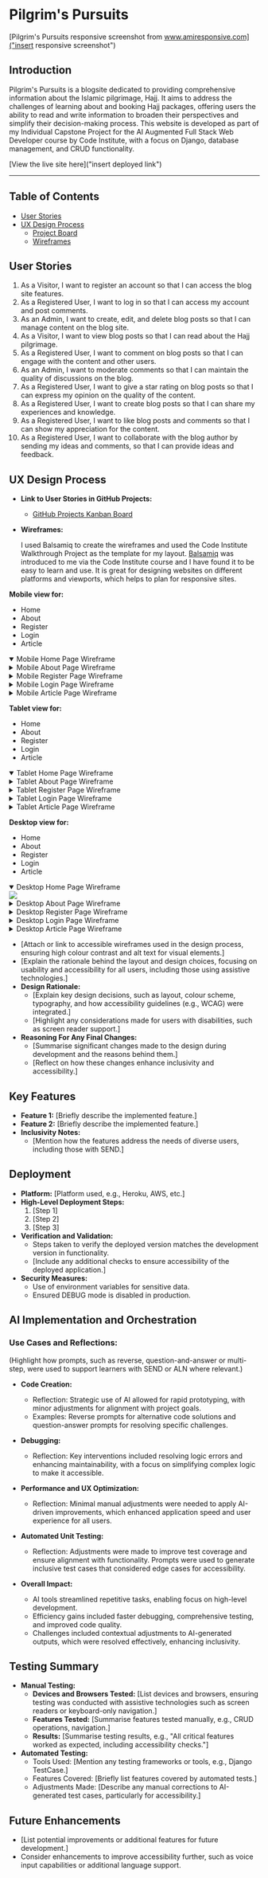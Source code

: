 # Pilgrim's Pursuits

[Pilgrim's Pursuits responsive screenshot from www.amiresponsive.com]("insert responsive screenshot")

## Introduction

Pilgrim's Pursuits is a blogsite dedicated to providing comprehensive information about the Islamic pilgrimage, Hajj. It aims to address the challenges of learning about and booking Hajj packages, offering users the ability to read and write information to broaden their perspectives and simplify their decision-making process. This website is developed as part of my Individual Capstone Project for the AI Augmented Full Stack Web Developer course by Code Institute, with a focus on Django, database management, and CRUD functionality.

[View the live site here]("insert deployed link")

<hr>

## Table of Contents

- [User Stories](#user-stories)
- [UX Design Process](#ux-design-process)
  - [Project Board](GitHub-Projects)
  - [Wireframes](Wireframes)

## User Stories

1. As a Visitor, I want to register an account so that I can access the blog site features.
2. As a Registered User, I want to log in so that I can access my account and post comments.
3. As an Admin, I want to create, edit, and delete blog posts so that I can manage content on the blog site.
4. As a Visitor, I want to view blog posts so that I can read about the Hajj pilgrimage.
5. As a Registered User, I want to comment on blog posts so that I can engage with the content and other users.
6. As an Admin, I want to moderate comments so that I can maintain the quality of discussions on the blog.
7. As a Registered User, I want to give a star rating on blog posts so that I can express my opinion on the quality of the content.
8. As a Registered User, I want to create blog posts so that I can share my experiences and knowledge.
9. As a Registered User, I want to like blog posts and comments so that I can show my appreciation for the content.
10. As a Registered User, I want to collaborate with the blog author by sending my ideas and comments, so that I can provide ideas and feedback.

## UX Design Process

- **Link to User Stories in GitHub Projects:**

  - [GitHub Projects Kanban Board](https://github.com/users/Ashrafur93/projects/6)

- **Wireframes:**

  I used Balsamiq to create the wireframes and used the Code Institute Walkthrough Project as the template for my layout. [Balsamiq](https://balsamiq.com/) was introduced to me via the Code Institute course and I have found it to be easy to learn and use. It is great for designing websites on different platforms and viewports, which helps to plan for responsive sites.

**Mobile view for:**

- Home
- About
- Register
- Login
- Article

<details open>
    <summary>Mobile Home Page Wireframe</summary>  
    <img src="">  
</details>
  
<details>
    <summary>Mobile About Page Wireframe</summary>  
    <img src="">
</details>

<details>
    <summary>Mobile Register Page Wireframe</summary>  
    <img src="">
</details>

<details>
    <summary>Mobile Login Page Wireframe</summary>  
    <img src="">
</details>

<details>
    <summary>Mobile Article Page Wireframe</summary>  
    <img src="">
</details>

**Tablet view for:**

- Home
- About
- Register
- Login
- Article

<details open>
    <summary>Tablet Home Page Wireframe</summary>  
    <img src="">  
</details>
  
<details>
    <summary>Tablet About Page Wireframe</summary>  
    <img src="">
</details>

<details>
    <summary>Tablet Register Page Wireframe</summary>  
    <img src="">
</details>

<details>
    <summary>Tablet Login Page Wireframe</summary>  
    <img src="">
</details>

<details>
    <summary>Tablet Article Page Wireframe</summary>  
    <img src="">
</details>

**Desktop view for:**

- Home
- About
- Register
- Login
- Article

<details open>
    <summary>Desktop Home Page Wireframe</summary>  
    <img src="/static/images/Desktop - Home.PNG">  
</details>
  
<details>
    <summary>Desktop About Page Wireframe</summary>  
    <img src="/static/images/Desktop - About.PNG">
</details>

<details>
    <summary>Desktop Register Page Wireframe</summary>  
    <img src="/static/images/Desktop - Sign up.PNG">
</details>

<details>
    <summary>Desktop Login Page Wireframe</summary>  
    <img src="/static/images/Desktop - Sign in.PNG">
</details>

<details>
    <summary>Desktop Article Page Wireframe</summary>  
    <img src="/static/images/Desktop - Article.PNG">
</details>

- [Attach or link to accessible wireframes used in the design process, ensuring high colour contrast and alt text for visual elements.]
- [Explain the rationale behind the layout and design choices, focusing on usability and accessibility for all users, including those using assistive technologies.]
- **Design Rationale:**
  - [Explain key design decisions, such as layout, colour scheme, typography, and how accessibility guidelines (e.g., WCAG) were integrated.]
  - [Highlight any considerations made for users with disabilities, such as screen reader support.]
- **Reasoning For Any Final Changes:**
  - [Summarise significant changes made to the design during development and the reasons behind them.]
  - [Reflect on how these changes enhance inclusivity and accessibility.]

## Key Features

- **Feature 1:** [Briefly describe the implemented feature.]
- **Feature 2:** [Briefly describe the implemented feature.]
- **Inclusivity Notes:**
  - [Mention how the features address the needs of diverse users, including those with SEND.]

## Deployment

- **Platform:** [Platform used, e.g., Heroku, AWS, etc.]
- **High-Level Deployment Steps:**
  1. [Step 1]
  2. [Step 2]
  3. [Step 3]
- **Verification and Validation:**
  - Steps taken to verify the deployed version matches the development version in functionality.
  - [Include any additional checks to ensure accessibility of the deployed application.]
- **Security Measures:**
  - Use of environment variables for sensitive data.
  - Ensured DEBUG mode is disabled in production.

## AI Implementation and Orchestration

### Use Cases and Reflections:

(Highlight how prompts, such as reverse, question-and-answer or multi-step, were used to support learners with SEND or ALN where relevant.)

- **Code Creation:**
  - Reflection: Strategic use of AI allowed for rapid prototyping, with minor adjustments for alignment with project goals.
  - Examples: Reverse prompts for alternative code solutions and question-answer prompts for resolving specific challenges.
- **Debugging:**
  - Reflection: Key interventions included resolving logic errors and enhancing maintainability, with a focus on simplifying complex logic to make it accessible.
- **Performance and UX Optimization:**
  - Reflection: Minimal manual adjustments were needed to apply AI-driven improvements, which enhanced application speed and user experience for all users.
- **Automated Unit Testing:**

  - Reflection: Adjustments were made to improve test coverage and ensure alignment with functionality. Prompts were used to generate inclusive test cases that considered edge cases for accessibility.

- **Overall Impact:**
  - AI tools streamlined repetitive tasks, enabling focus on high-level development.
  - Efficiency gains included faster debugging, comprehensive testing, and improved code quality.
  - Challenges included contextual adjustments to AI-generated outputs, which were resolved effectively, enhancing inclusivity.

## Testing Summary

- **Manual Testing:**
  - **Devices and Browsers Tested:** [List devices and browsers, ensuring testing was conducted with assistive technologies such as screen readers or keyboard-only navigation.]
  - **Features Tested:** [Summarise features tested manually, e.g., CRUD operations, navigation.]
  - **Results:** [Summarise testing results, e.g., "All critical features worked as expected, including accessibility checks."]
- **Automated Testing:**
  - Tools Used: [Mention any testing frameworks or tools, e.g., Django TestCase.]
  - Features Covered: [Briefly list features covered by automated tests.]
  - Adjustments Made: [Describe any manual corrections to AI-generated test cases, particularly for accessibility.]

## Future Enhancements

- [List potential improvements or additional features for future development.]
- Consider enhancements to improve accessibility further, such as voice input capabilities or additional language support.

